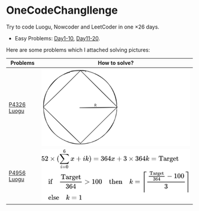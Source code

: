 # OneCodeChangllenge

Try to code Luogu, Nowcoder and LeetCoder in one $\times 26$ days.

- Easy Problems: [Day1-10](./Day1-10/), [Day11-20](./Day11-20/).

Here are some problems which I attached solving pictures:

|Problems|How to solve?|
|---|---|
|[P4326 Luogu](./Day1-10/Day1/P4326inLuogu.cpp)|![P4326 Solve](./Day1-10/Day1/P4326inLuogu.svg)|
|[P4956 Luogu](./Day22/P4956inLuogu.cpp)|![P4956 Solve](./Day22/P4956solve.svg)|
